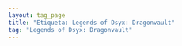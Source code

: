 ```yaml
---
layout: tag_page
title: "Etiqueta: Legends of Dsyx: Dragonvault"
tag: "Legends of Dsyx: Dragonvault"
---
```

